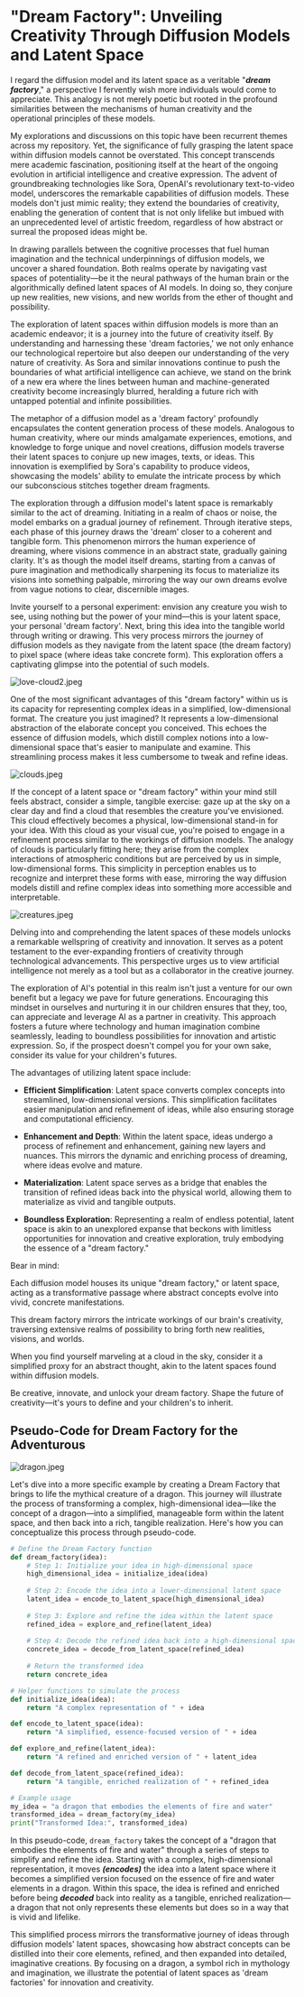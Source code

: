 # "Dream Factory": Unveiling Creativity Through Diffusion Models and Latent Space

I regard the diffusion model and its latent space as a veritable "_**dream factory**_," a perspective I fervently wish more individuals would come to appreciate. This analogy is not merely poetic but rooted in the profound similarities between the mechanisms of human creativity and the operational principles of these models.

My explorations and discussions on this topic have been recurrent themes across my repository. Yet, the significance of fully grasping the latent space within diffusion models cannot be overstated. This concept transcends mere academic fascination, positioning itself at the heart of the ongoing evolution in artificial intelligence and creative expression. The advent of groundbreaking technologies like Sora, OpenAI's revolutionary text-to-video model, underscores the remarkable capabilities of diffusion models. These models don't just mimic reality; they extend the boundaries of creativity, enabling the generation of content that is not only lifelike but imbued with an unprecedented level of artistic freedom, regardless of how abstract or surreal the proposed ideas might be.

In drawing parallels between the cognitive processes that fuel human imagination and the technical underpinnings of diffusion models, we uncover a shared foundation. Both realms operate by navigating vast spaces of potentiality—be it the neural pathways of the human brain or the algorithmically defined latent spaces of AI models. In doing so, they conjure up new realities, new visions, and new worlds from the ether of thought and possibility.

The exploration of latent spaces within diffusion models is more than an academic endeavor; it is a journey into the future of creativity itself. By understanding and harnessing these 'dream factories,' we not only enhance our technological repertoire but also deepen our understanding of the very nature of creativity. As Sora and similar innovations continue to push the boundaries of what artificial intelligence can achieve, we stand on the brink of a new era where the lines between human and machine-generated creativity become increasingly blurred, heralding a future rich with untapped potential and infinite possibilities.

The metaphor of a diffusion model as a 'dream factory' profoundly encapsulates the content generation process of these models. Analogous to human creativity, where our minds amalgamate experiences, emotions, and knowledge to forge unique and novel creations, diffusion models traverse their latent spaces to conjure up new images, texts, or ideas. This innovation is exemplified by Sora's capability to produce videos, showcasing the models' ability to emulate the intricate process by which our subconscious stitches together dream fragments.

The exploration through a diffusion model's latent space is remarkably similar to the act of dreaming. Initiating in a realm of chaos or noise, the model embarks on a gradual journey of refinement. Through iterative steps, each phase of this journey draws the 'dream' closer to a coherent and tangible form. This phenomenon mirrors the human experience of dreaming, where visions commence in an abstract state, gradually gaining clarity. It's as though the model itself dreams, starting from a canvas of pure imagination and methodically sharpening its focus to materialize its visions into something palpable, mirroring the way our own dreams evolve from vague notions to clear, discernible images.

Invite yourself to a personal experiment: envision any creature you wish to see, using nothing but the power of your mind—this is your latent space, your personal 'dream factory'. Next, bring this idea into the tangible world through writing or drawing. This very process mirrors the journey of diffusion models as they navigate from the latent space (the dream factory) to pixel space (where ideas take concrete form). This exploration offers a captivating glimpse into the potential of such models.

![love-cloud2.jpeg](images%2Flove-cloud2.jpeg)

One of the most significant advantages of this "dream factory" within us is its capacity for representing complex ideas in a simplified, low-dimensional format. The creature you just imagined? It represents a low-dimensional abstraction of the elaborate concept you conceived. This echoes the essence of diffusion models, which distill complex notions into a low-dimensional space that's easier to manipulate and examine. This streamlining process makes it less cumbersome to tweak and refine ideas.

![clouds.jpeg](images%2Fclouds.jpeg)

If the concept of a latent space or "dream factory" within your mind still feels abstract, consider a simple, tangible exercise: gaze up at the sky on a clear day and find a cloud that resembles the creature you've envisioned. This cloud effectively becomes a physical, low-dimensional stand-in for your idea. With this cloud as your visual cue, you're poised to engage in a refinement process similar to the workings of diffusion models. The analogy of clouds is particularly fitting here; they arise from the complex interactions of atmospheric conditions but are perceived by us in simple, low-dimensional forms. This simplicity in perception enables us to recognize and interpret these forms with ease, mirroring the way diffusion models distill and refine complex ideas into something more accessible and interpretable.

![creatures.jpeg](images%2Fcreatures.jpeg)

Delving into and comprehending the latent spaces of these models unlocks a remarkable wellspring of creativity and innovation. It serves as a potent testament to the ever-expanding frontiers of creativity through technological advancements. This perspective urges us to view artificial intelligence not merely as a tool but as a collaborator in the creative journey.

The exploration of AI's potential in this realm isn't just a venture for our own benefit but a legacy we pave for future generations. Encouraging this mindset in ourselves and nurturing it in our children ensures that they, too, can appreciate and leverage AI as a partner in creativity. This approach fosters a future where technology and human imagination combine seamlessly, leading to boundless possibilities for innovation and artistic expression. So, if the prospect doesn't compel you for your own sake, consider its value for your children's futures.

The advantages of utilizing latent space include:

- **Efficient Simplification**: Latent space converts complex concepts into streamlined, low-dimensional versions. This simplification facilitates easier manipulation and refinement of ideas, while also ensuring storage and computational efficiency.

- **Enhancement and Depth**: Within the latent space, ideas undergo a process of refinement and enhancement, gaining new layers and nuances. This mirrors the dynamic and enriching process of dreaming, where ideas evolve and mature.

- **Materialization**: Latent space serves as a bridge that enables the transition of refined ideas back into the physical world, allowing them to materialize as vivid and tangible outputs.

- **Boundless Exploration**: Representing a realm of endless potential, latent space is akin to an unexplored expanse that beckons with limitless opportunities for innovation and creative exploration, truly embodying the essence of a "dream factory."

Bear in mind:

Each diffusion model houses its unique "dream factory," or latent space, acting as a transformative passage where abstract concepts evolve into vivid, concrete manifestations.

This dream factory mirrors the intricate workings of our brain's creativity, traversing extensive realms of possibility to bring forth new realities, visions, and worlds.

When you find yourself marveling at a cloud in the sky, consider it a simplified proxy for an abstract thought, akin to the latent spaces found within diffusion models.

Be creative, innovate, and unlock your dream factory. Shape the future of creativity—it's yours to define and your children's to inherit.

## Pseudo-Code for Dream Factory for the Adventurous

![dragon.jpeg](images%2Fdragon.jpeg)

Let's dive into a more specific example by creating a Dream Factory that brings to life the mythical creature of a dragon. This journey will illustrate the process of transforming a complex, high-dimensional idea—like the concept of a dragon—into a simplified, manageable form within the latent space, and then back into a rich, tangible realization. Here's how you can conceptualize this process through pseudo-code.

```python
# Define the Dream Factory function
def dream_factory(idea):
    # Step 1: Initialize your idea in high-dimensional space
    high_dimensional_idea = initialize_idea(idea)
    
    # Step 2: Encode the idea into a lower-dimensional latent space
    latent_idea = encode_to_latent_space(high_dimensional_idea)
    
    # Step 3: Explore and refine the idea within the latent space
    refined_idea = explore_and_refine(latent_idea)
    
    # Step 4: Decode the refined idea back into a high-dimensional space (reality)
    concrete_idea = decode_from_latent_space(refined_idea)
    
    # Return the transformed idea
    return concrete_idea

# Helper functions to simulate the process
def initialize_idea(idea):
    return "A complex representation of " + idea

def encode_to_latent_space(idea):
    return "A simplified, essence-focused version of " + idea

def explore_and_refine(latent_idea):
    return "A refined and enriched version of " + latent_idea

def decode_from_latent_space(refined_idea):
    return "A tangible, enriched realization of " + refined_idea

# Example usage
my_idea = "a dragon that embodies the elements of fire and water"
transformed_idea = dream_factory(my_idea)
print("Transformed Idea:", transformed_idea)
```

In this pseudo-code, `dream_factory` takes the concept of a "dragon that embodies the elements of fire and water" through a series of steps to simplify and refine the idea. Starting with a complex, high-dimensional representation, it moves **_(encodes)_** the idea into a latent space  where it becomes a simplified version focused on the essence of fire and water elements in a dragon. Within this space, the idea is refined and enriched before being **_decoded_** back into reality as a tangible, enriched realization—a dragon that not only represents these elements but does so in a way that is vivid and lifelike.

This simplified process mirrors the transformative journey of ideas through diffusion models' latent spaces, showcasing how abstract concepts can be distilled into their core elements, refined, and then expanded into detailed, imaginative creations. By focusing on a dragon, a symbol rich in mythology and imagination, we illustrate the potential of latent spaces as 'dream factories' for innovation and creativity.
